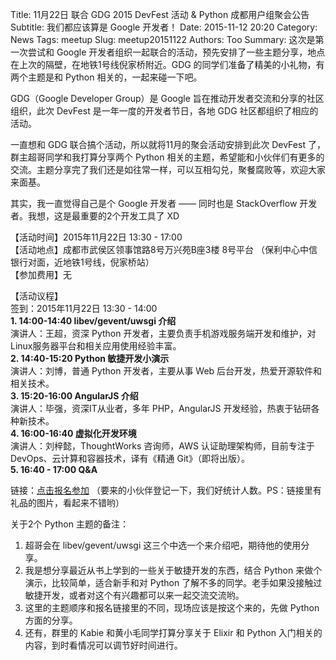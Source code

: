 Title: 11月22日 联合 GDG 2015 DevFest 活动 & Python 成都用户组聚会公告
Subtitle: 我们都应该算是 Google 开发者！
Date: 2015-11-12 20:20
Category: News
Tags: meetup
Slug: meetup20151122
Authors: Too
Summary: 这次是第一次尝试和 Google 开发者组织一起联合的活动，预先安排了一些主题分享，地点在上次的隔壁，在地铁1号线倪家桥附近。GDG 的同学们准备了精美的小礼物，有两个主题是和 Python 相关的，一起来碰一下吧。 

GDG（Google Developer Group）是 Google 旨在推动开发者交流和分享的社区组织，此次 DevFest 是一年一度的开发者节日，各地 GDG 社区都组织了相应的活动。

一直想和 GDG 联合搞个活动，所以就将11月的聚会活动安排到此次 DevFest 了，群主超哥同学和我打算分享两个 Python 相关的主题，希望能和小伙伴们有更多的交流。主题分享完了我们还是如往常一样，可以互相勾兑，聚餐腐败等，欢迎大家来面基。

其实，我一直觉得自己是个 Google 开发者 —— 同时也是 StackOverflow 开发者。我想，这是最重要的2个开发工具了 XD

【活动时间】2015年11月22日 13:30 - 17:00  
【活动地点】成都市武侯区领事馆路8号万兴苑B座3楼 8号平台 （保利中心中信银行对面，近地铁1号线，倪家桥站）  
【参加费用】无

【活动议程】  
签到：2015年11月22日 13:30 - 14:00  
**1. 14:00-14:40 libev/gevent/uwsgi 介绍**  
演讲人：王超，资深 Python 开发者，主要负责手机游戏服务端开发和维护，对Linux服务器平台和相关应用使用经验丰富。  
**2. 14:40-15:20 Python 敏捷开发小演示**  
演讲人：刘博，普通 Python 开发者，主要从事 Web 后台开发，热爱开源软件和相关技术。  
**3. 15:20-16:00 AngularJS 介绍**  
演讲人：毕强，资深IT从业者，多年 PHP，AngularJS 开发经验，热衷于钻研各种新技术。  
**4. 16:00-16:40 虚拟化开发环境**  
演讲人：刘梓懿，ThoughtWorks 咨询师，AWS 认证助理架构师，目前专注于DevOps、云计算和容器技术，译有《精通 Git》（即将出版）。  
**5. 16:40 - 17:00 Q&A**  
  
链接：[点击报名参加][1] （要来的小伙伴登记一下，我们好统计人数。PS：链接里有礼品的图片，看起来不错哟）  

关于2个 Python 主题的备注：  
1. 超哥会在 libev/gevent/uwsgi 这三个中选一个来介绍吧，期待他的使用分享。  
2. 我是想分享最近从书上学到的一些关于敏捷开发的东西，结合 Python 来做个演示，比较简单，适合新手和对 Python 了解不多的同学。老手如果没接触过敏捷开发，或者对这个有兴趣都可以来一起交流交流哟。  
3. 这里的主题顺序和报名链接里的不同，现场应该是按这个来的，先做 Python 方面的分享。  
4. 还有，群里的 Kabie 和黄小毛同学打算分享关于 Elixir 和 Python 入门相关的内容，到时看情况可以调节好时间进行。  

[1]:	https://www.gdgdocs.org/forms/d/13YtpJQE1OEIw3ic-MMb3NBNLbxG_0U_4GA7ztq7EB8c/viewform